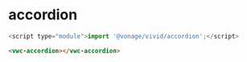 # accordion

```js
<script type="module">import '@vonage/vivid/accordion';</script>
```

```html preview
<vwc-accordion></vwc-accordion>
```
